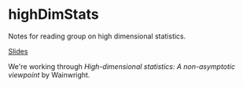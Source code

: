 # highDimStats
Notes for reading group on high dimensional statistics.

[Slides](https://schrimpf.github.io/highDimStats)

We're working through *High-dimensional statistics: A non-asymptotic viewpoint* by Wainwright.

